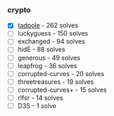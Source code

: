 ### crypto

  - [X] [tadpole](tadpole) - 262 solves
  - [ ] luckyguess - 150 solves
  - [ ] exchanged - 94 solves
  - [ ] hidE - 88 solves
  - [ ] generous - 49 solves
  - [ ] leapfrog - 36 solves
  - [ ] corrupted-curves - 20 solves
  - [ ] threetreasures - 19 solves
  - [ ] corrupted-curves+ - 15 solves
  - [ ] rlfsr - 14 solves
  - [ ] D3S - 1 solve
